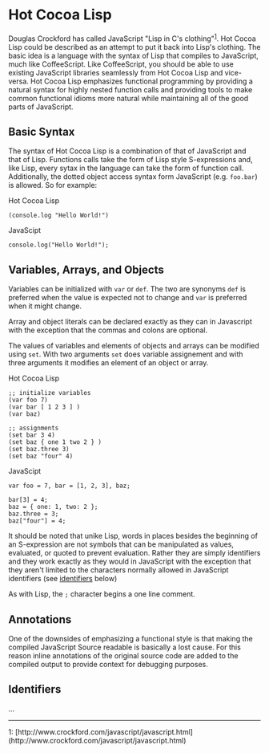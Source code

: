 Hot Cocoa Lisp
====

Douglas Crockford has called JavaScript "Lisp in C's
clothing"<sup>[1](#references)</sup>. Hot Cocoa Lisp could be
described as an attempt to put it back into Lisp's clothing. The basic
idea is a language with the syntax of Lisp that compiles to
JavaScript, much like CoffeeScript. Like CoffeeScript, you should be
able to use existing JavaScript libraries seamlessly from Hot Cocoa
Lisp and vice-versa. Hot Cocoa Lisp emphasizes functional programming
by providing a natural syntax for highly nested function calls and
providing tools to make common functional idioms more natural while
maintaining all of the good parts of JavaScript.

Basic Syntax
----

The syntax of Hot Cocoa Lisp is a combination of that of JavaScript
and that of Lisp.  Functions calls take the form of Lisp style
S-expressions and, like Lisp, every sytax in the language can take the
form of function call.  Additionally, the dotted object access syntax
form JavaScript (e.g. `foo.bar`) is allowed.  So for example:

Hot Cocoa Lisp

    (console.log "Hello World!")

JavaScipt

    console.log("Hello World!");

Variables, Arrays, and Objects
----

Variables can be initialized with `var` or `def`.  The two are
synonyms `def` is preferred when the value is expected not to change
and `var` is preferred when it might change.

Array and object literals can be declared exactly as they can in
Javascript with the exception that the commas and colons are optional.

The values of variables and elements of objects and arrays can be
modified using `set`.  With two arguments `set` does variable
assignement and with three arguments it modifies an element of an
object or array.

Hot Cocoa Lisp

    ;; initialize variables
    (var foo 7)
    (var bar [ 1 2 3 ] )
    (var baz)

    ;; assignments
    (set bar 3 4)
    (set baz { one 1 two 2 } )
    (set baz.three 3)
    (set baz "four" 4)

JavaScipt

    var foo = 7, bar = [1, 2, 3], baz;
    
    bar[3] = 4;
    baz = { one: 1, two: 2 };
    baz.three = 3;
    baz["four"] = 4;

It should be noted that unike Lisp, words in places besides the
beginning of an S-expression are not symbols that can be manipulated
as values, evaluated, or quoted to prevent evaluation.  Rather they
are simply identifiers and they work exactly as they would in
JavaScript with the exception that they aren't limited to the
characters normally allowed in JavaScript identifiers (see
[identifiers](#identifiers) below)

As with Lisp, the `;` character begins a one line comment.

Annotations
----

One of the downsides of emphasizing a functional style is that making
the compiled JavaScript Source readable is basically a lost cause. For
this reason inline annotations of the original source code are added
to the compiled output to provide context for debugging purposes.

<span id="identifiers"></span>

Identifiers
----

...

<hr id="references" />
1: [http://www.crockford.com/javascript/javascript.html](http://www.crockford.com/javascript/javascript.html)
